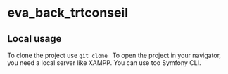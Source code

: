 # eva_back_trtconseil

## Local usage

To clone the project use `git clone `
To open the project in your navigator, you need a local server like XAMPP. You can use too Symfony CLI.
